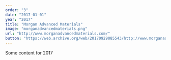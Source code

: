 ```yaml
---
order: "3"
date: "2017-01-01"
year: "2017"
title: "Morgan Advanced Materials"
image: "morganadvancedmaterials.png"
url: "http://www.morganadvancedmaterials.com/"
button: "https://web.archive.org/web/20170929085543/http://www.morganadvancedmaterials.com/"
---
```


Some content for 2017
